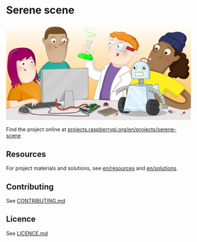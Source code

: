 # Serene scene

![serene-scene](banner.png)

Find the project online at [projects.raspberrypi.org/en/projects/serene-scene](https://projects.raspberrypi.org/en/projects/serene-scene)

## Resources
For project materials and solutions, see [en/resources](https://github.com/raspberrypilearning/serene-scene/tree/master/en/resources) and [en/solutions](https://github.com/raspberrypilearning/serene-scene/tree/master/en/solutions).

## Contributing
See [CONTRIBUTING.md](CONTRIBUTING.md)

## Licence
 See [LICENCE.md](LICENCE.md)
